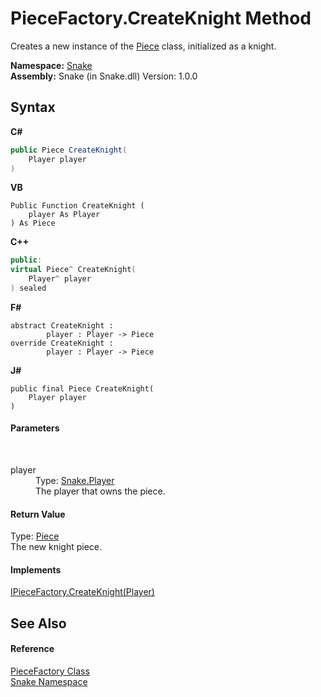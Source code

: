 # PieceFactory.CreateKnight Method 
 

Creates a new instance of the <a href="T_Snake_Piece">Piece</a> class, initialized as a knight.

**Namespace:**&nbsp;<a href="N_Snake">Snake</a><br />**Assembly:**&nbsp;Snake (in Snake.dll) Version: 1.0.0

## Syntax

**C#**<br />
``` C#
public Piece CreateKnight(
	Player player
)
```

**VB**<br />
``` VB
Public Function CreateKnight ( 
	player As Player
) As Piece
```

**C++**<br />
``` C++
public:
virtual Piece^ CreateKnight(
	Player^ player
) sealed
```

**F#**<br />
``` F#
abstract CreateKnight : 
        player : Player -> Piece 
override CreateKnight : 
        player : Player -> Piece 
```

**J#**<br />
``` J#
public final Piece CreateKnight(
	Player player
)
```


#### Parameters
&nbsp;<dl><dt>player</dt><dd>Type: <a href="T_Snake_Player">Snake.Player</a><br />The player that owns the piece.</dd></dl>

#### Return Value
Type: <a href="T_Snake_Piece">Piece</a><br />The new knight piece.

#### Implements
<a href="M_Snake_IPieceFactory_CreateKnight">IPieceFactory.CreateKnight(Player)</a><br />

## See Also


#### Reference
<a href="T_Snake_PieceFactory">PieceFactory Class</a><br /><a href="N_Snake">Snake Namespace</a><br />